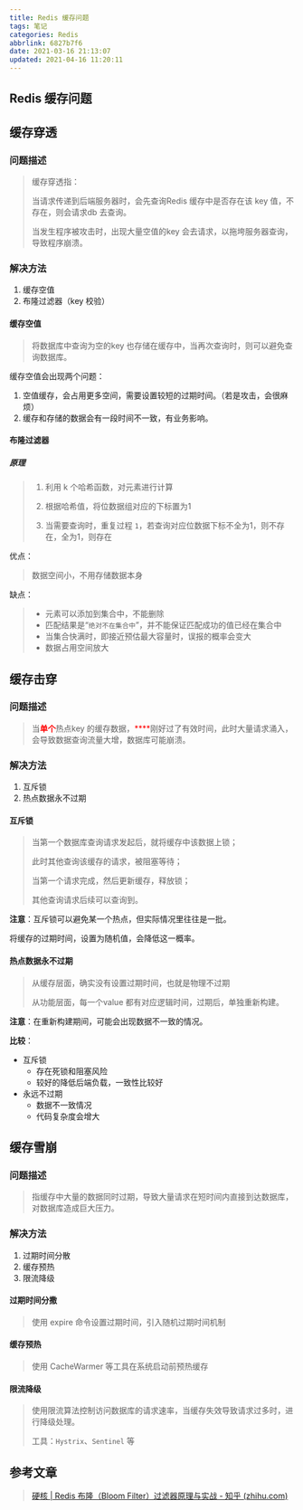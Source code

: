 ```yaml
---
title: Redis 缓存问题
tags: 笔记
categories: Redis
abbrlink: 6827b7f6
date: 2021-03-16 21:13:07
updated: 2021-04-16 11:20:11
---
```


## Redis 缓存问题



## 缓存穿透

### 问题描述

> 缓存穿透指：
>
> 当请求传递到后端服务器时，会先查询Redis 缓存中是否存在该 key 值，不存在，则会请求db 去查询。
>
> 当发生程序被攻击时，出现大量空值的key 会去请求，以拖垮服务器查询，导致程序崩溃。

 <!--more-->

### 解决方法

1. 缓存空值
2. 布隆过滤器（key 校验）

#### 缓存空值

>将数据库中查询为空的key 也存储在缓存中，当再次查询时，则可以避免查询数据库。

缓存空值会出现两个问题：

1. 空值缓存，会占用更多空间，需要设置较短的过期时间。（若是攻击，会很麻烦）
2. 缓存和存储的数据会有一段时间不一致，有业务影响。

<!-- more -->

#### 布隆过滤器

##### 原理

>1. 利用 k 个哈希函数，对元素进行计算
>
>2. 根据哈希值，将位数据组对应的下标置为1
>3. 当需要查询时，重复过程 `1`，若查询对应位数据下标不全为1，则不存在，全为1，则存在

优点：

> 数据空间小，不用存储数据本身

缺点：

> - 元素可以添加到集合中，不能删除
> - 匹配结果是“`绝对不在集合中`”，并不能保证匹配成功的值已经在集合中
> - 当集合快满时，即接近预估最大容量时，误报的概率会变大
> - 数据占用空间放大

## 缓存击穿

### 问题描述

>当<font  color=red>**单个**</font>热点key 的缓存数据，<font  color=red>****</font>刚好过了有效时间，此时大量请求涌入，会导致数据查询流量大增，数据库可能崩溃。

### 解决方法

1. 互斥锁
2. 热点数据永不过期

#### 互斥锁

>当第一个数据库查询请求发起后，就将缓存中该数据上锁；
>
>此时其他查询该缓存的请求，被阻塞等待；
>
>当第一个请求完成，然后更新缓存，释放锁；
>
>其他查询请求后续可以查询到。

**注意**：互斥锁可以避免某一个热点，但实际情况里往往是一批。

将缓存的过期时间，设置为随机值，会降低这一概率。

#### 热点数据永不过期

>从缓存层面，确实没有设置过期时间，也就是物理不过期
>
>从功能层面，每一个value 都有对应逻辑时间，过期后，单独重新构建。

**注意**：在重新构建期间，可能会出现数据不一致的情况。

**比较**：

- 互斥锁
  - 存在死锁和阻塞风险
  - 较好的降低后端负载，一致性比较好
- 永远不过期
  - 数据不一致情况
  - 代码复杂度会增大

## 缓存雪崩

### 问题描述

> 指缓存中大量的数据同时过期，导致大量请求在短时间内直接到达数据库，对数据库造成巨大压力。

### 解决方法

1. 过期时间分散
2. 缓存预热
3. 限流降级

#### 过期时间分撒

>使用 expire 命令设置过期时间，引入随机过期时间机制

#### 缓存预热

>使用 CacheWarmer 等工具在系统启动前预热缓存

#### 限流降级

>使用限流算法控制访问数据库的请求速率，当缓存失效导致请求过多时，进行降级处理。
>
>工具：`Hystrix`、`Sentinel` 等 



## 参考文章

>[硬核 | Redis 布隆（Bloom Filter）过滤器原理与实战 - 知乎 (zhihu.com)](https://zhuanlan.zhihu.com/p/496584545)
>
>
